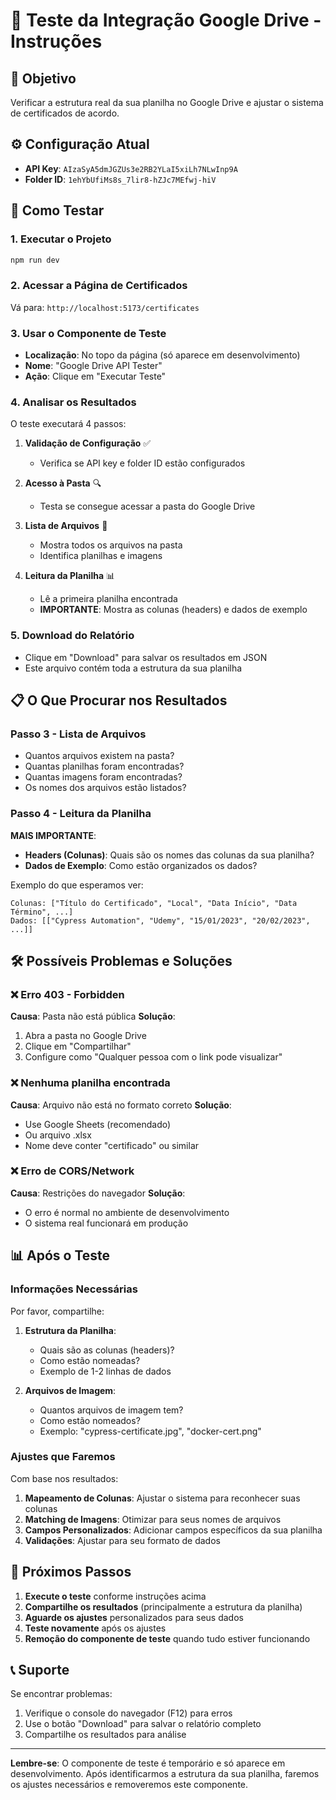 # 🧪 Teste da Integração Google Drive - Instruções

## 🎯 Objetivo

Verificar a estrutura real da sua planilha no Google Drive e ajustar o sistema de certificados de acordo.

## ⚙️ Configuração Atual

- **API Key**: `AIzaSyA5dmJGZUs3e2RB2YLaI5xiLh7NLwInp9A`
- **Folder ID**: `1ehYbUfiMs8s_7lir8-hZJc7MEfwj-hiV`

## 🚀 Como Testar

### 1. Executar o Projeto
```bash
npm run dev
```

### 2. Acessar a Página de Certificados
Vá para: `http://localhost:5173/certificates`

### 3. Usar o Componente de Teste
- **Localização**: No topo da página (só aparece em desenvolvimento)
- **Nome**: "Google Drive API Tester"
- **Ação**: Clique em "Executar Teste"

### 4. Analisar os Resultados
O teste executará 4 passos:

1. **Validação de Configuração** ✅
   - Verifica se API key e folder ID estão configurados

2. **Acesso à Pasta** 🔍
   - Testa se consegue acessar a pasta do Google Drive

3. **Lista de Arquivos** 📁
   - Mostra todos os arquivos na pasta
   - Identifica planilhas e imagens

4. **Leitura da Planilha** 📊
   - Lê a primeira planilha encontrada
   - **IMPORTANTE**: Mostra as colunas (headers) e dados de exemplo

### 5. Download do Relatório
- Clique em "Download" para salvar os resultados em JSON
- Este arquivo contém toda a estrutura da sua planilha

## 📋 O Que Procurar nos Resultados

### Passo 3 - Lista de Arquivos
- Quantos arquivos existem na pasta?
- Quantas planilhas foram encontradas?
- Quantas imagens foram encontradas?
- Os nomes dos arquivos estão listados?

### Passo 4 - Leitura da Planilha
**MAIS IMPORTANTE**: 
- **Headers (Colunas)**: Quais são os nomes das colunas da sua planilha?
- **Dados de Exemplo**: Como estão organizados os dados?

Exemplo do que esperamos ver:
```
Colunas: ["Título do Certificado", "Local", "Data Início", "Data Término", ...]
Dados: [["Cypress Automation", "Udemy", "15/01/2023", "20/02/2023", ...]]
```

## 🛠️ Possíveis Problemas e Soluções

### ❌ Erro 403 - Forbidden
**Causa**: Pasta não está pública
**Solução**: 
1. Abra a pasta no Google Drive
2. Clique em "Compartilhar"
3. Configure como "Qualquer pessoa com o link pode visualizar"

### ❌ Nenhuma planilha encontrada
**Causa**: Arquivo não está no formato correto
**Solução**:
- Use Google Sheets (recomendado)
- Ou arquivo .xlsx
- Nome deve conter "certificado" ou similar

### ❌ Erro de CORS/Network
**Causa**: Restrições do navegador
**Solução**: 
- O erro é normal no ambiente de desenvolvimento
- O sistema real funcionará em produção

## 📊 Após o Teste

### Informações Necessárias
Por favor, compartilhe:

1. **Estrutura da Planilha**:
   - Quais são as colunas (headers)?
   - Como estão nomeadas?
   - Exemplo de 1-2 linhas de dados

2. **Arquivos de Imagem**:
   - Quantos arquivos de imagem tem?
   - Como estão nomeados?
   - Exemplo: "cypress-certificate.jpg", "docker-cert.png"

### Ajustes que Faremos
Com base nos resultados:

1. **Mapeamento de Colunas**: Ajustar o sistema para reconhecer suas colunas
2. **Matching de Imagens**: Otimizar para seus nomes de arquivos
3. **Campos Personalizados**: Adicionar campos específicos da sua planilha
4. **Validações**: Ajustar para seu formato de dados

## 🔄 Próximos Passos

1. **Execute o teste** conforme instruções acima
2. **Compartilhe os resultados** (principalmente a estrutura da planilha)
3. **Aguarde os ajustes** personalizados para seus dados
4. **Teste novamente** após os ajustes
5. **Remoção do componente de teste** quando tudo estiver funcionando

## 📞 Suporte

Se encontrar problemas:
1. Verifique o console do navegador (F12) para erros
2. Use o botão "Download" para salvar o relatório completo
3. Compartilhe os resultados para análise

---

**Lembre-se**: O componente de teste é temporário e só aparece em desenvolvimento. Após identificarmos a estrutura da sua planilha, faremos os ajustes necessários e removeremos este componente.